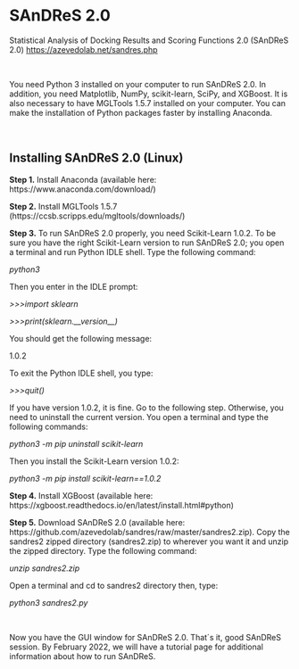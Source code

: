 # SAnDReS 2.0
Statistical Analysis of Docking Results and Scoring Functions 2.0 (SAnDReS 2.0)
https://azevedolab.net/sandres.php
<P>&nbsp;</P>
You need Python 3 installed on your computer to run SAnDReS 2.0. In addition, you need Matplotlib, NumPy, scikit-learn, SciPy, and XGBoost. It is also necessary to have MGLTools 1.5.7 installed on your computer. You can make the installation of Python packages faster by installing Anaconda. 
<P>&nbsp;</P>
<H2>Installing SAnDReS 2.0 (Linux)</H2>  
<P><B>Step 1.</B> Install Anaconda (available here: https://www.anaconda.com/download/)</P>
<P><B>Step 2.</B> Install MGLTools 1.5.7 (https://ccsb.scripps.edu/mgltools/downloads/)</P>
<P><B>Step 3.</B> To run SAnDReS 2.0 properly, you need Scikit-Learn 1.0.2. To be sure you have the right Scikit-Learn version to run SAnDReS 2.0; you open a terminal and run Python IDLE shell. Type the following command:
<P><I>python3</I></P>
Then you enter in the IDLE prompt:
<P><I>>>>import sklearn</P>
<P>>>>print(sklearn.__version__)</I></P>
You should get the following message: 
<P>1.0.2</P>
To exit the Python IDLE shell, you type:
<P><I>>>>quit()</I></P>
If you have version 1.0.2, it is fine. Go to the following step. Otherwise, you need to uninstall the current version. You open a terminal and type the following commands:
<P><I>python3 -m pip uninstall scikit-learn</I></P>
Then you install the Scikit-Learn version 1.0.2:
<P><I>python3 -m pip install scikit-learn==1.0.2</I></P></P>
<P><B>Step 4.</B> Install XGBoost (available here: https://xgboost.readthedocs.io/en/latest/install.html#python)</P>
<P><B>Step 5.</B> Download SAnDReS 2.0 (available here: https://github.com/azevedolab/sandres/raw/master/sandres2.zip). Copy the sandres2 zipped directory (sandres2.zip) to wherever you want it and unzip the zipped directory. 
Type the following command:
<P><I>unzip sandres2.zip</I></P>
Open a terminal and cd to sandres2 directory then, type:
<P><I>python3 sandres2.py</I></P> 
<P>&nbsp;</P><P>
<P>Now you have the GUI window for SAnDReS 2.0. That´s it, good SAnDReS session. By February 2022, we will have a tutorial page for additional information about how to run SAnDReS.</P>
